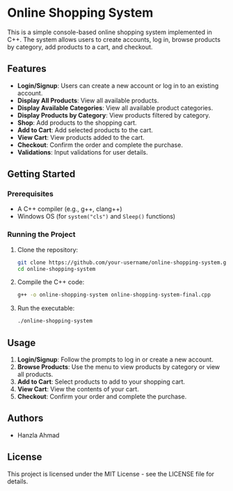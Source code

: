 # Online Shopping System

This is a simple console-based online shopping system implemented in C++. The system allows users to create accounts, log in, browse products by category, add products to a cart, and checkout.

## Features

- **Login/Signup**: Users can create a new account or log in to an existing account.
- **Display All Products**: View all available products.
- **Display Available Categories**: View all available product categories.
- **Display Products by Category**: View products filtered by category.
- **Shop**: Add products to the shopping cart.
- **Add to Cart**: Add selected products to the cart.
- **View Cart**: View products added to the cart.
- **Checkout**: Confirm the order and complete the purchase.
- **Validations**: Input validations for user details.


## Getting Started

### Prerequisites

- A C++ compiler (e.g., g++, clang++)
- Windows OS (for `system("cls")` and `Sleep()` functions)

### Running the Project

1. Clone the repository:
    ```sh
    git clone https://github.com/your-username/online-shopping-system.git
    cd online-shopping-system
    ```

2. Compile the C++ code:
    ```sh
    g++ -o online-shopping-system online-shopping-system-final.cpp
    ```

3. Run the executable:
    ```sh
    ./online-shopping-system
    ```

## Usage

1. **Login/Signup**: Follow the prompts to log in or create a new account.
2. **Browse Products**: Use the menu to view products by category or view all products.
3. **Add to Cart**: Select products to add to your shopping cart.
4. **View Cart**: View the contents of your cart.
5. **Checkout**: Confirm your order and complete the purchase.

## Authors

- Hanzla Ahmad

## License

This project is licensed under the MIT License - see the LICENSE file for details.
